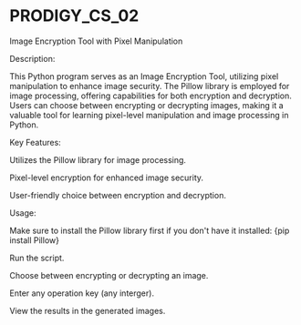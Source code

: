# PRODIGY_CS_02
Image Encryption Tool with Pixel Manipulation


Description:

This Python program serves as an Image Encryption Tool, utilizing pixel manipulation to enhance image security. The Pillow library is employed for image processing, offering capabilities for both encryption and decryption. Users can choose between encrypting or decrypting images, making it a valuable tool for learning pixel-level manipulation and image processing in Python.


Key Features:

Utilizes the Pillow library for image processing.

Pixel-level encryption for enhanced image security.

User-friendly choice between encryption and decryption.


Usage:

Make sure to install the Pillow library first if you don't have it installed: {pip install Pillow}

Run the script.

Choose between encrypting or decrypting an image.

Enter any operation key (any interger).

View the results in the generated images.
